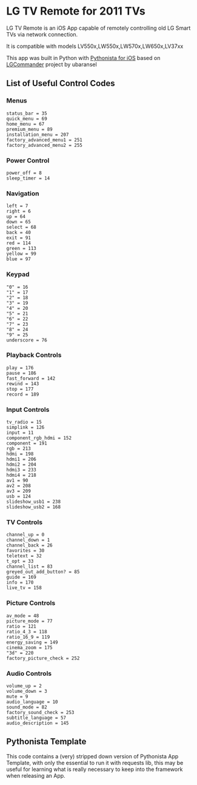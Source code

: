 # LG TV Remote for 2011 TVs

LG TV Remote is an iOS App capable of remotely controlling old LG Smart TVs via network connection.

It is compatible with models LV550x,LW550x,LW570x,LW650x,LV37xx

This app was built in Python with [Pythonista for iOS](http://omz-software.com/pythonista) based on [LGCommander](https://github.com/ubaransel/lgcommander) project by ubaransel

## List of Useful Control Codes

### Menus
	status_bar = 35
	quick_menu = 69
	home_menu = 67
	premium_menu = 89
	installation_menu = 207
	factory_advanced_menu1 = 251
	factory_advanced_menu2 = 255

### Power Control
	power_off = 8
	sleep_timer = 14

### Navigation
	left = 7
	right = 6
	up = 64
	down = 65
	select = 68
	back = 40
	exit = 91
	red = 114
	green = 113
	yellow = 99
	blue = 97

### Keypad
	"0" = 16
	"1" = 17
	"2" = 18
	"3" = 19
	"4" = 20
	"5" = 21
	"6" = 22
	"7" = 23
	"8" = 24
	"9" = 25
	underscore = 76

### Playback Controls
	play = 176
	pause = 186
	fast_forward = 142
	rewind = 143
	stop = 177
	record = 189

### Input Controls
	tv_radio = 15
	simplink = 126
	input = 11
	component_rgb_hdmi = 152
	component = 191
	rgb = 213
	hdmi = 198
	hdmi1 = 206
	hdmi2 = 204
	hdmi3 = 233
	hdmi4 = 218
	av1 = 90
	av2 = 208
	av3 = 209
	usb = 124
	slideshow_usb1 = 238
	slideshow_usb2 = 168

### TV Controls
	channel_up = 0
	channel_down = 1
	channel_back = 26
	favorites = 30
	teletext = 32
	t_opt = 33
	channel_list = 83
	greyed_out_add_button? = 85
	guide = 169
	info = 170
	live_tv = 158

### Picture Controls
	av_mode = 48
	picture_mode = 77
	ratio = 121
	ratio_4_3 = 118
	ratio_16_9 = 119
	energy_saving = 149
	cinema_zoom = 175
	"3d" = 220
	factory_picture_check = 252

### Audio Controls
	volume_up = 2
	volume_down = 3
	mute = 9
	audio_language = 10
	sound_mode = 82
	factory_sound_check = 253
	subtitle_language = 57
	audio_description = 145

## Pythonista Template

This code contains a (very) stripped down version of Pythonista App Template, with only the essential to run it with requests lib, this may be useful for learning what is really necessary to keep into the framework when releasing an App.


